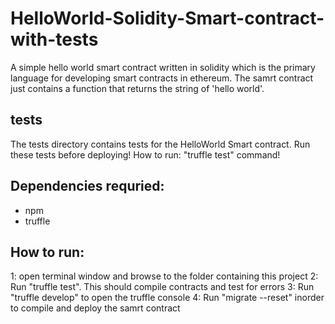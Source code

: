 # HelloWorld-Solidity-Smart-contract-with-tests

A simple hello world smart contract written in solidity which is the primary language for developing smart contracts in ethereum.
The samrt contract just contains a function that returns the string of 'hello world'.

## tests
The tests directory contains tests for the HelloWorld Smart contract. Run these tests before deploying! 
How to run: "truffle test" command!

## Dependencies requried:
- npm
- truffle

## How to run:
1: open terminal window and browse to the folder containing this project
2: Run "truffle test". This should compile contracts and test for errors
3: Run "truffle develop" to open the truffle console
4: Run "migrate --reset" inorder to compile and deploy the samrt contract

